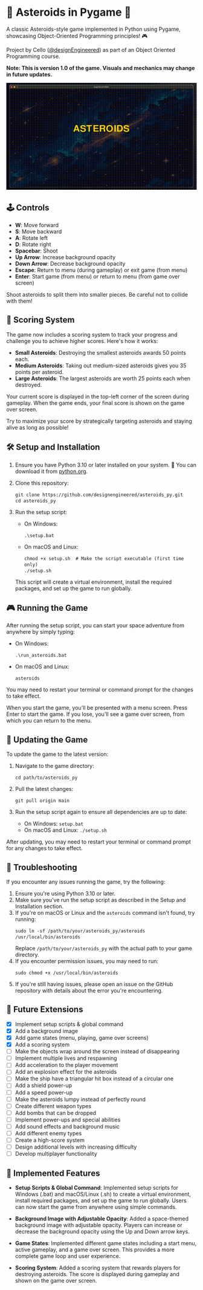 # 🚀 Asteroids in Pygame 🌠

A classic Asteroids-style game implemented in Python using Pygame, showcasing Object-Oriented Programming principles! 🎮

Project by Cello ([@designEngineered](https://github.com/designengineered)) as part of an Object Oriented Programming course.

**Note: This is version 1.0 of the game. Visuals and mechanics may change in future updates.**

![Asteroids Gameplay](assets/trailer.gif)

## 🕹️ Controls

- **W**: Move forward
- **S**: Move backward
- **A**: Rotate left
- **D**: Rotate right
- **Spacebar**: Shoot
- **Up Arrow**: Increase background opacity
- **Down Arrow**: Decrease background opacity
- **Escape**: Return to menu (during gameplay) or exit game (from menu)
- **Enter**: Start game (from menu) or return to menu (from game over screen)

Shoot asteroids to split them into smaller pieces. Be careful not to collide with them!

## 💯 Scoring System

The game now includes a scoring system to track your progress and challenge you to achieve higher scores. Here's how it works:

- **Small Asteroids**: Destroying the smallest asteroids awards 50 points each.
- **Medium Asteroids**: Taking out medium-sized asteroids gives you 35 points per asteroid.
- **Large Asteroids**: The largest asteroids are worth 25 points each when destroyed.

Your current score is displayed in the top-left corner of the screen during gameplay. When the game ends, your final score is shown on the game over screen.

Try to maximize your score by strategically targeting asteroids and staying alive as long as possible!

## 🛠️ Setup and Installation

1. Ensure you have Python 3.10 or later installed on your system. 🐍
   You can download it from [python.org](https://www.python.org/downloads/).

2. Clone this repository:
   ```
   git clone https://github.com/designengineered/asteroids_py.git
   cd asteroids_py
   ```

3. Run the setup script:
   - On Windows:
     ```
     .\setup.bat
     ```
   - On macOS and Linux:
     ```
     chmod +x setup.sh  # Make the script executable (first time only)
     ./setup.sh
     ```

   This script will create a virtual environment, install the required packages, and set up the game to run globally.

## 🎮 Running the Game

After running the setup script, you can start your space adventure from anywhere by simply typing:

- On Windows:
  ```
  .\run_asteroids.bat
  ```
- On macOS and Linux:
  ```
  asteroids
  ```

You may need to restart your terminal or command prompt for the changes to take effect.

When you start the game, you'll be presented with a menu screen. Press Enter to start the game. If you lose, you'll see a game over screen, from which you can return to the menu.

## 🔄 Updating the Game

To update the game to the latest version:

1. Navigate to the game directory:
   ```
   cd path/to/asteroids_py
   ```

2. Pull the latest changes:
   ```
   git pull origin main
   ```

3. Run the setup script again to ensure all dependencies are up to date:
   - On Windows: `setup.bat`
   - On macOS and Linux: `./setup.sh`

After updating, you may need to restart your terminal or command prompt for any changes to take effect.

## 🔧 Troubleshooting

If you encounter any issues running the game, try the following:

1. Ensure you're using Python 3.10 or later.
2. Make sure you've run the setup script as described in the Setup and Installation section.
3. If you're on macOS or Linux and the `asteroids` command isn't found, try running:
   ```
   sudo ln -sf /path/to/your/asteroids_py/asteroids /usr/local/bin/asteroids
   ```
   Replace `/path/to/your/asteroids_py` with the actual path to your game directory.
4. If you encounter permission issues, you may need to run:
   ```
   sudo chmod +x /usr/local/bin/asteroids
   ```
5. If you're still having issues, please open an issue on the GitHub repository with details about the error you're encountering.

## 🚀 Future Extensions

- [x] Implement setup scripts & global command
- [x] Add a background image
- [x] Add game states (menu, playing, game over screens)
- [x] Add a scoring system
- [ ] Make the objects wrap around the screen instead of disappearing
- [ ] Implement multiple lives and respawning
- [ ] Add acceleration to the player movement
- [ ] Add an explosion effect for the asteroids
- [ ] Make the ship have a triangular hit box instead of a circular one
- [ ] Add a shield power-up
- [ ] Add a speed power-up
- [ ] Make the asteroids lumpy instead of perfectly round
- [ ] Create different weapon types
- [ ] Add bombs that can be dropped
- [ ] Implement power-ups and special abilities
- [ ] Add sound effects and background music
- [ ] Add different enemy types
- [ ] Create a high-score system
- [ ] Design additional levels with increasing difficulty
- [ ] Develop multiplayer functionality

## 🔧 Implemented Features

- **Setup Scripts & Global Command**: Implemented setup scripts for Windows (.bat) and macOS/Linux (.sh) to create a virtual environment, install required packages, and set up the game to run globally. Users can now start the game from anywhere using simple commands.

- **Background Image with Adjustable Opacity**: Added a space-themed background image with adjustable opacity. Players can increase or decrease the background opacity using the Up and Down arrow keys.

- **Game States**: Implemented different game states including a start menu, active gameplay, and a game over screen. This provides a more complete game loop and user experience.

- **Scoring System**: Added a scoring system that rewards players for destroying asteroids. The score is displayed during gameplay and shown on the game over screen.

